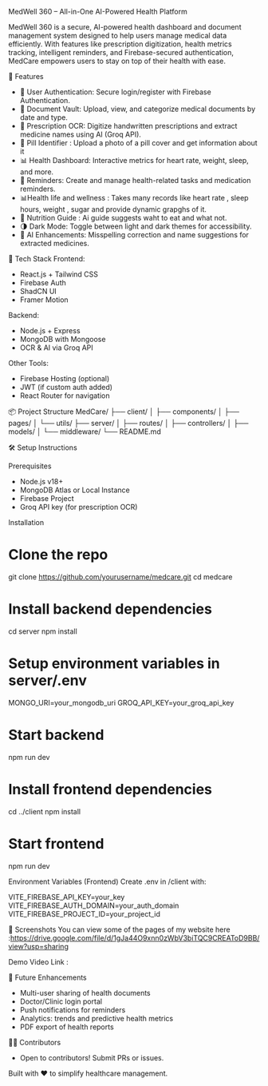 MedWell 360 – All-in-One AI-Powered Health Platform

MedWell 360 is a secure, AI-powered health dashboard and document management system designed to help users manage medical data efficiently. With features like prescription digitization, health metrics tracking, intelligent reminders, and Firebase-secured authentication, MedCare empowers users to stay on top of their health with ease.

🚀 Features
- 🔐 User Authentication: Secure login/register with Firebase Authentication.
- 📁 Document Vault: Upload, view, and categorize medical documents by date and type.
- 🤖 Prescription OCR: Digitize handwritten prescriptions and extract medicine names using AI (Groq API).
- 🤖 Pill Identifier : Upload a photo of a pill cover and get information about it
- 📊 Health Dashboard: Interactive metrics for heart rate, weight, sleep, and more.
- 📝 Reminders: Create and manage health-related tasks and medication reminders.
- 📊Health life and wellness : Takes many records like heart rate , sleep hours, weight , sugar and provide dynamic grapghs of it.
- 🧠 Nutrition Guide : Ai guide suggests waht to eat and what not.
- 🌗 Dark Mode: Toggle between light and dark themes for accessibility.
- 🧠 AI Enhancements: Misspelling correction and name suggestions for extracted medicines.

🧱 Tech Stack
Frontend:
- React.js + Tailwind CSS
- Firebase Auth
- ShadCN UI
- Framer Motion

Backend:
- Node.js + Express
- MongoDB with Mongoose
- OCR & AI via Groq API

Other Tools:
- Firebase Hosting (optional)
- JWT (if custom auth added)
- React Router for navigation

📦 Project Structure
MedCare/
├── client/
│   ├── components/
│   ├── pages/
│   └── utils/
├── server/
│   ├── routes/
│   ├── controllers/
│   ├── models/
│   └── middleware/
└── README.md

🛠️ Setup Instructions

Prerequisites
- Node.js v18+
- MongoDB Atlas or Local Instance
- Firebase Project
- Groq API key (for prescription OCR)

Installation
# Clone the repo
git clone https://github.com/yourusername/medcare.git
cd medcare

# Install backend dependencies
cd server
npm install

# Setup environment variables in server/.env
MONGO_URI=your_mongodb_uri
GROQ_API_KEY=your_groq_api_key

# Start backend
npm run dev

# Install frontend dependencies
cd ../client
npm install

# Start frontend
npm run dev

Environment Variables (Frontend)
Create .env in /client with:

VITE_FIREBASE_API_KEY=your_key
VITE_FIREBASE_AUTH_DOMAIN=your_auth_domain
VITE_FIREBASE_PROJECT_ID=your_project_id

📸 Screenshots
You can view some of the pages of my website here :https://drive.google.com/file/d/1gJa44O9xnn0zWbV3biTQC9CREAToD9BB/view?usp=sharing

Demo Video Link : 

🧪 Future Enhancements
- Multi-user sharing of health documents
- Doctor/Clinic login portal
- Push notifications for reminders
- Analytics: trends and predictive health metrics
- PDF export of health reports

🧑‍💻 Contributors
- Open to contributors! Submit PRs or issues.


Built with ❤️ to simplify healthcare management.
